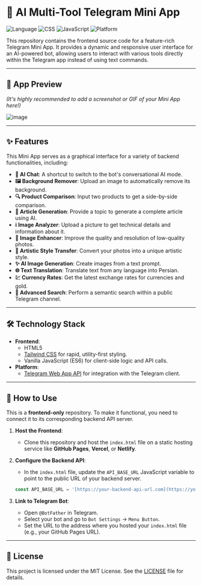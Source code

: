 # 🤖 AI Multi-Tool Telegram Mini App

![Language](https://img.shields.io/badge/Language-HTML5-E34F26?style=for-the-badge&logo=html5)
![CSS](https://img.shields.io/badge/CSS-Tailwind-38B2AC?style=for-the-badge&logo=tailwind-css)
![JavaScript](https://img.shields.io/badge/JavaScript-ES6-F7DF1E?style=for-the-badge&logo=javascript)
![Platform](https://img.shields.io/badge/Platform-Telegram-2CA5E0?style=for-the-badge&logo=telegram)

This repository contains the frontend source code for a feature-rich Telegram Mini App. It provides a dynamic and responsive user interface for an AI-powered bot, allowing users to interact with various tools directly within the Telegram app instead of using text commands.

---

## 📸 App Preview

*(It's highly recommended to add a screenshot or GIF of your Mini App here!)*

![image](https://github.com/user-attachments/assets/b8352b2f-90e8-468a-a45e-b5c65ac3d052)


---

## ✨ Features

This Mini App serves as a graphical interface for a variety of backend functionalities, including:

* **💬 AI Chat**: A shortcut to switch to the bot's conversational AI mode.
* **🖼️ Background Remover**: Upload an image to automatically remove its background.
* **🔍 Product Comparison**: Input two products to get a side-by-side comparison.
* **📰 Article Generation**: Provide a topic to generate a complete article using AI.
* **ℹ️ Image Analyzer**: Upload a picture to get technical details and information about it.
* **🌄 Image Enhancer**: Improve the quality and resolution of low-quality photos.
* **🎑 Artistic Style Transfer**: Convert your photos into a unique artistic style.
* **✨ AI Image Generation**: Create images from a text prompt.
* **🌐 Text Translation**: Translate text from any language into Persian.
* **💹 Currency Rates**: Get the latest exchange rates for currencies and gold.
* **🔎 Advanced Search**: Perform a semantic search within a public Telegram channel.

---

## 🛠️ Technology Stack

* **Frontend**:
    * HTML5
    * [Tailwind CSS](https://tailwindcss.com/) for rapid, utility-first styling.
    * Vanilla JavaScript (ES6) for client-side logic and API calls.
* **Platform**:
    * [Telegram Web App API](https://core.telegram.org/bots/webapps) for integration with the Telegram client.

---

## 🚀 How to Use

This is a **frontend-only** repository. To make it functional, you need to connect it to its corresponding backend API server.

1.  **Host the Frontend**:
    * Clone this repository and host the `index.html` file on a static hosting service like **GitHub Pages**, **Vercel**, or **Netlify**.

2.  **Configure the Backend API**:
    * In the `index.html` file, update the `API_BASE_URL` JavaScript variable to point to the public URL of your backend server.
    ```javascript
    const API_BASE_URL = '[https://your-backend-api-url.com](https://your-backend-api-url.com)'; // 👈 Update this
    ```

3.  **Link to Telegram Bot**:
    * Open `@BotFather` in Telegram.
    * Select your bot and go to `Bot Settings` -> `Menu Button`.
    * Set the URL to the address where you hosted your `index.html` file (e.g., your GitHub Pages URL).

---

## 📄 License

This project is licensed under the MIT License. See the [LICENSE](LICENSE) file for details.
